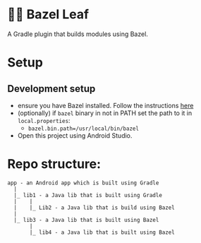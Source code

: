 # 🍂🐘 Bazel Leaf

A Gradle plugin that builds modules using Bazel.

# Setup

## Development setup
* ensure you have Bazel installed. Follow the instructions [here](https://docs.bazel.build/versions/master/install.html)
* (optionally) if `bazel` binary in not in PATH set the path to it in `local.properties`:
  * `bazel.bin.path=/usr/local/bin/bazel`
* Open this project using Android Studio.

# Repo structure:

```
app - an Android app which is built using Gradle
  |
  |_ lib1 - a Java lib that is built using Gradle
  |    |
  |    |_ Lib2 - a Java lib that is build using Bazel
  |
  |_ lib3 - a Java lib that is built using Bazel
       |
       |_ lib4 - a Java lib that is built using Bazel

